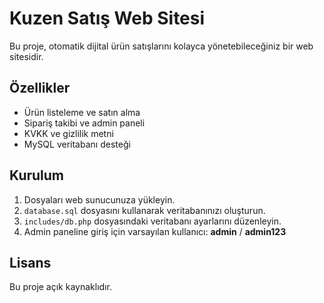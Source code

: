 # Kuzen Satış Web Sitesi

Bu proje, otomatik dijital ürün satışlarını kolayca yönetebileceğiniz bir web sitesidir.

## Özellikler
- Ürün listeleme ve satın alma
- Sipariş takibi ve admin paneli
- KVKK ve gizlilik metni
- MySQL veritabanı desteği

## Kurulum
1. Dosyaları web sunucunuza yükleyin.
2. `database.sql` dosyasını kullanarak veritabanınızı oluşturun.
3. `includes/db.php` dosyasındaki veritabanı ayarlarını düzenleyin.
4. Admin paneline giriş için varsayılan kullanıcı: **admin** / **admin123**

## Lisans
Bu proje açık kaynaklıdır.
